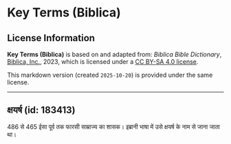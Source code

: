 # Key Terms (Biblica)

## License Information

**Key Terms (Biblica)** is based on and adapted from: _Biblica Bible Dictionary_, [Biblica, Inc.](https://www.biblica.com/), 2023, which is licensed under a [CC BY-SA 4.0 license](https://creativecommons.org/licenses/by-sa/4.0/legalcode.en).

This markdown version (created `2025-10-20`) is provided under the same license.



--------------------------------

## क्षयर्ष (id: 183413)

486 से 465 ईसा पूर्व तक फारसी साम्राज्य का शासक। इब्रानी भाषा में उसे क्षयर्ष के नाम से जाना जाता था।


